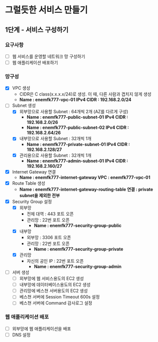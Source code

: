 # 그럴듯한 서비스 만들기
## 1단계 - 서비스 구성하기
### 요구사항
- [ ] 웹 서비스를 운영할 네트워크 망 구성하기
- [ ] 웹 애플리케이션 배포하기

### 망구성
- [X] VPC 생성
    * CIDR은 C class(x.x.x.x/24)로 생성. 이 때, 다른 사람과 겹치지 않게 생성
    * **Name : enemfk777-vpc-01 IPv4 CIDR : 192.168.2.0/24**
- [ ] Subnet 생성
    - [X] 외부망으로 사용할 Subnet : 64개씩 2개 (AZ를 다르게 구성)
        * **Name : enemfk777-public-subnet-01 IPv4 CIDR : 192.168.2.0/26**
        * **Name : enemfk777-public-subnet-02 IPv4 CIDR : 192.168.2.64/26**
    - [X] 내부망으로 사용할 Subnet : 32개씩 1개
        * **Name : enemfk777-private-subnet-01 IPv4 CIDR : 192.168.2.128/27**
    - [X] 관리용으로 사용할 Subnet : 32개씩 1개
        * **Name : enemfk777-admin-subnet-01 IPv4 CIDR : 192.168.2.160/27**
- [X] Internet Gateway 연결
    * **Name : enemfk777-internet-gateway VPC : enemfk777-vpc-01**
- [X] Route Table 생성
    * **Name : enemfk777-internet-gateway-routing-table 연결 : private subnet을 제외한 전부**
- [X] Security Group 설정
    - [X] 외부망
        * 전체 대역 : 443 포트 오픈
        * 관리망 : 22번 포트 오픈
            * **Name : enemfk777-security-group-public**
    - [X] 내부망
        * 외부망 : 3306 포트 오픈
        * 관리망 : 22번 포트 오픈
            * **Name : enemfk777-security-group-private**
    - [X] 관리망
        * 자신의 공인 IP : 22번 포트 오픈
            * **Name : enemfk777-security-group-admin**
- [ ] 서버 생성
    - [ ] 외부망에 웹 서비스용도의 EC2 생성
    - [ ] 내부망에 데이터베이스용도의 EC2 생성
    - [ ] 관리망에 베스쳔 서버용도의 EC2 생성
    - [ ] 베스쳔 서버에 Session Timeout 600s 설정
    - [ ] 베스쳔 서버에 Command 감사로그 설정

### 웹 애플리케이션 배포
- [ ] 외부망에 웹 애플리케이션을 배포
- [ ] DNS 설정
